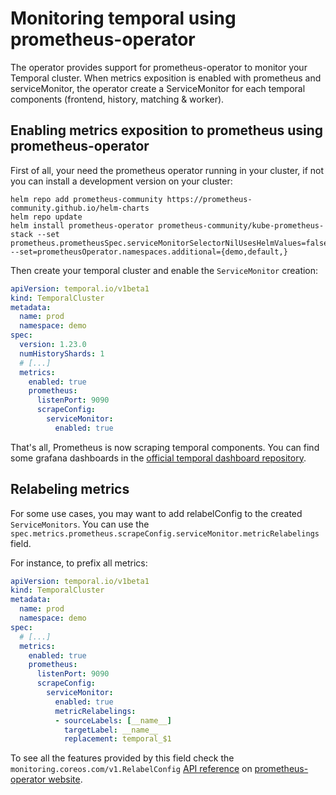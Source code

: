 # Monitoring temporal using prometheus-operator

The operator provides support for prometheus-operator to monitor your Temporal cluster.
When metrics exposition is enabled with prometheus and serviceMonitor, the operator create a ServiceMonitor for each temporal components (frontend, history, matching & worker).


## Enabling metrics exposition to prometheus using prometheus-operator

First of all, your need the prometheus operator running in your cluster, if not you can install a development version on your cluster:

```
helm repo add prometheus-community https://prometheus-community.github.io/helm-charts
helm repo update
helm install prometheus-operator prometheus-community/kube-prometheus-stack --set prometheus.prometheusSpec.serviceMonitorSelectorNilUsesHelmValues=false --set=prometheusOperator.namespaces.additional={demo,default,}
```

Then create your temporal cluster and enable the `ServiceMonitor` creation:

```yaml
apiVersion: temporal.io/v1beta1
kind: TemporalCluster
metadata:
  name: prod
  namespace: demo
spec:
  version: 1.23.0
  numHistoryShards: 1
  # [...]
  metrics:
    enabled: true
    prometheus:
      listenPort: 9090
      scrapeConfig:
        serviceMonitor:
          enabled: true
```

That's all, Prometheus is now scraping temporal components. 
You can find some grafana dashboards in the [official temporal dashboard repository](https://github.com/temporalio/dashboards).

## Relabeling metrics

For some use cases, you may want to add relabelConfig to the created `ServiceMonitors`. 
You can use the `spec.metrics.prometheus.scrapeConfig.serviceMonitor.metricRelabelings` field.

For instance, to prefix all metrics:

```yaml
apiVersion: temporal.io/v1beta1
kind: TemporalCluster
metadata:
  name: prod
  namespace: demo
spec:
  # [...]
  metrics:
    enabled: true
    prometheus:
      listenPort: 9090
      scrapeConfig:
        serviceMonitor:
          enabled: true
          metricRelabelings:
          - sourceLabels: [__name__]
            targetLabel: __name__
            replacement: temporal_$1
```

To see all the features provided by this field check the `monitoring.coreos.com/v1.RelabelConfig` [API reference](https://prometheus-operator.dev/docs/operator/api/#monitoring.coreos.com/v1.RelabelConfig) on [prometheus-operator website](https://prometheus-operator.dev/).
 